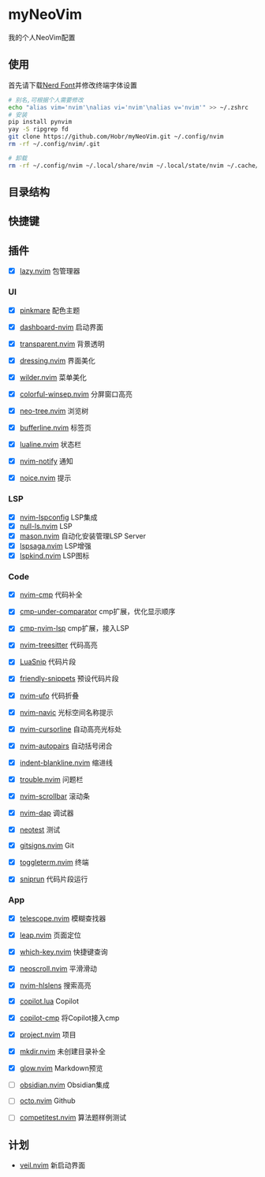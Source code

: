 # myNeoVim

我的个人NeoVim配置

## 使用

首先请下载[Nerd Font](https://www.nerdfonts.com/font-downloads)并修改终端字体设置

```bash
# 别名,可根据个人需要修改
echo "alias vim='nvim'\nalias vi='nvim'\nalias v='nvim'" >> ~/.zshrc
# 安装
pip install pynvim
yay -S ripgrep fd
git clone https://github.com/Hobr/myNeoVim.git ~/.config/nvim
rm -rf ~/.config/nvim/.git

# 卸载
rm -rf ~/.config/nvim ~/.local/share/nvim ~/.local/state/nvim ~/.cache/nvim
```

## 目录结构

## 快捷键

## 插件

- [x] [lazy.nvim](https://github.com/folke/lazy.nvim) 包管理器

### UI

- [x] [pinkmare](https://github.com/Matsuuu/pinkmare) 配色主题
- [x] [dashboard-nvim](https://github.com/nvimdev/dashboard-nvim) 启动界面
- [x] [transparent.nvim](https://github.com/xiyaowong/transparent.nvim) 背景透明
- [x] [dressing.nvim](https://github.com/stevearc/dressing.nvim) 界面美化
- [x] [wilder.nvim](https://github.com/gelguy/wilder.nvim) 菜单美化
- [x] [colorful-winsep.nvim](https://github.com/nvim-zh/colorful-winsep.nvim) 分屏窗口高亮

- [x] [neo-tree.nvim](https://github.com/nvim-neo-tree/neo-tree.nvim) 浏览树
- [x] [bufferline.nvim](https://github.com/akinsho/bufferline.nvim) 标签页
- [x] [lualine.nvim](https://github.com/nvim-lualine/lualine.nvim) 状态栏

- [x] [nvim-notify](https://github.com/rcarriga/nvim-notify) 通知
- [x] [noice.nvim](https://github.com/folke/noice.nvim) 提示

### LSP

- [x] [nvim-lspconfig](https://github.com/neovim/nvim-lspconfig) LSP集成
- [x] [null-ls.nvim](https://github.com/jose-elias-alvarez/null-ls.nvim) LSP
- [x] [mason.nvim](https://github.com/williamboman/mason.nvim) 自动化安装管理LSP Server
- [x] [lspsaga.nvim](https://github.com/nvimdev/lspsaga.nvim) LSP增强
- [x] [lspkind.nvim](https://github.com/onsails/lspkind.nvim) LSP图标

### Code

- [x] [nvim-cmp](https://github.com/hrsh7th/nvim-cmp) 代码补全
- [x] [cmp-under-comparator](https://github.com/lukas-reineke/cmp-under-comparator) cmp扩展，优化显示顺序
- [x] [cmp-nvim-lsp](https://github.com/hrsh7th/cmp-nvim-lsp) cmp扩展，接入LSP
- [x] [nvim-treesitter](https://github.com/nvim-treesitter/nvim-treesitter) 代码高亮
- [x] [LuaSnip](https://github.com/L3MON4D3/LuaSnip) 代码片段
- [x] [friendly-snippets](https://github.com/rafamadriz/friendly-snippets) 预设代码片段
- [x] [nvim-ufo](https://github.com/kevinhwang91/nvim-ufo) 代码折叠

- [x] [nvim-navic](https://github.com/SmiteshP/nvim-navic) 光标空间名称提示
- [x] [nvim-cursorline](https://github.com/yamatsum/nvim-cursorline) 自动高亮光标处
- [x] [nvim-autopairs](https://github.com/windwp/nvim-autopairs) 自动括号闭合
- [x] [indent-blankline.nvim](https://github.com/lukas-reineke/indent-blankline.nvim) 缩进线
- [x] [trouble.nvim](https://github.com/folke/trouble.nvim) 问题栏
- [x] [nvim-scrollbar](https://github.com/petertriho/nvim-scrollbar) 滚动条

- [x] [nvim-dap](https://github.com/mfussenegger/nvim-dap) 调试器
- [x] [neotest](https://github.com/nvim-neotest/neotest) 测试
- [x] [gitsigns.nvim](https://github.com/lewis6991/gitsigns.nvim) Git
- [x] [toggleterm.nvim](https://github.com/akinsho/toggleterm.nvim) 终端
- [x] [sniprun](https://github.com/michaelb/sniprun) 代码片段运行

### App

- [x] [telescope.nvim](https://github.com/nvim-telescope/telescope.nvim) 模糊查找器
- [x] [leap.nvim](https://github.com/ggandor/leap.nvim) 页面定位
- [x] [which-key.nvim](https://github.com/folke/which-key.nvim) 快捷键查询
- [x] [neoscroll.nvim](https://github.com/karb94/neoscroll.nvim) 平滑滑动
- [x] [nvim-hlslens](https://github.com/kevinhwang91/nvim-hlslens) 搜索高亮

- [x] [copilot.lua](https://github.com/zbirenbaum/copilot.lua) Copilot
- [x] [copilot-cmp](https://github.com/zbirenbaum/copilot-cmp) 将Copilot接入cmp
- [x] [project.nvim](https://github.com/ahmedkhalf/project.nvim) 项目
- [x] [mkdir.nvim](https://github.com/jghauser/mkdir.nvim) 未创建目录补全

- [x] [glow.nvim](https://github.com/ellisonleao/glow.nvim) Markdown预览
- [ ] [obsidian.nvim](https://github.com/epwalsh/obsidian.nvim) Obsidian集成
- [ ] [octo.nvim](https://github.com/pwntester/octo.nvim) Github
- [ ] [competitest.nvim](https://github.com/xeluxee/competitest.nvim) 算法题样例测试

## 计划

- [veil.nvim](https://github.com/willothy/veil.nvim) 新启动界面
